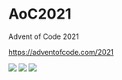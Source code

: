 # AoC2021
Advent of Code 2021

https://adventofcode.com/2021

![](https://img.shields.io/badge/day%20📅-10-blue) ![](https://img.shields.io/badge/stars%20⭐-8-yellow) ![](https://img.shields.io/badge/days%20completed-4-red)
